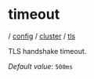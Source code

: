 # timeout

/ [config](/ref/config/index.md) / [cluster](/ref/config/config/cluster/index.md) / [tls](/ref/config/config/cluster/tls/index.md) 

TLS handshake timeout.

*Default value*: `500ms`
